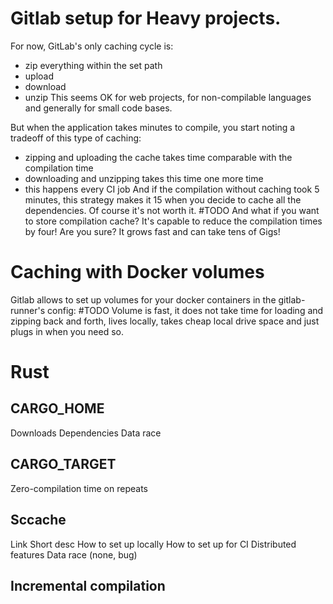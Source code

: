 # Gitlab setup for Heavy projects.
For now, GitLab's only caching cycle is: 
- zip everything within the set path
- upload
- download
- unzip
This seems OK for web projects, for non-compilable languages and generally for small code bases.

But when the application takes minutes to compile, you start noting a tradeoff of this type of caching:
- zipping and uploading the cache takes time comparable with the compilation time
- downloading and unzipping takes this time one more time
- this happens every CI job
And if the compilation without caching took 5 minutes, this strategy makes it 15 when you decide to cache all the dependencies. 
Of course it's not worth it.
#TODO
And what if you want to store compilation cache? It's capable to reduce the compilation times by four!
Are you sure? It grows fast and can take tens of Gigs!

# Caching with Docker volumes
Gitlab allows to set up volumes for your docker containers in the gitlab-runner's config:
#TODO
Volume is fast, it does not take time for loading and zipping back and forth, lives locally, takes cheap local drive space and just plugs in when you need so.

# Rust
## CARGO_HOME
Downloads
Dependencies
Data race
## CARGO_TARGET
Zero-compilation time on repeats
## Sccache
Link
Short desc
How to set up locally
How to set up for CI
Distributed features
Data race (none, bug)
## Incremental compilation